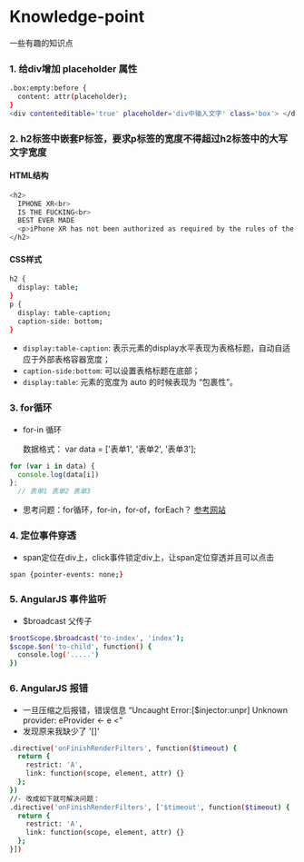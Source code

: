 # Knowledge-point
一些有趣的知识点

### 1. 给div增加 placeholder 属性
```bash
.box:empty:before {
  content: attr(placeholder);
}
<div contenteditable='true' placeholder='div中输入文字' class='box'> </div>
```
### 2. h2标签中嵌套P标签，要求p标签的宽度不得超过h2标签中的大写文字宽度
#### HTML结构
```bash
<h2>
  IPHONE XR<br>
  IS THE FUCKING<br>
  BEST EVER MADE
  <p>iPhone XR has not been authorized as required by the rules of the Federal Communications Commission. iPhone XR is not, and may not be, offered for sale or lease, or sold or leased, until authorization is obtained.</p>
</h2>
```
#### CSS样式
```bash 
h2 {
  display: table;
}
p {
  display: table-caption;
  caption-side: bottom;
}
```
* `display:table-caption`: 表示元素的display水平表现为表格标题，自动自适应于外部表格容器宽度；
* `caption-side:bottom`: 可以设置表格标题在底部；
* `display:table`: 元素的宽度为 auto 的时候表现为 “包裹性”。
### 3. for循环
* for-in 循环 
  
  数据格式： var data = ['表单1', '表单2', '表单3'];
```js
for (var i in data) {
  console.log(data[i])
};
  // 表单1 表单2 表单3
  ```
  * 思考问题：for循环，for-in，for-of，forEach？ [参考网站](https://blog.csdn.net/yyl927117/article/details/69631817)
### 4. 定位事件穿透
* span定位在div上，click事件锁定div上，让span定位穿透并且可以点击

```bash
span {pointer-events: none;}
```
### 5. AngularJS 事件监听
* $broadcast 父传子

```bash
$rootScope.$broadcast('to-index', 'index');
$scope.$on('to-child', function() {
  console.log('.....')
})
```
### 6. AngularJS 报错
* 一旦压缩之后报错，错误信息 “Uncaught Error:[$injector:unpr] Unknown provider: eProvider <- e <”
* 发现原来我缺少了 '[]'
  
```bash
.directive('onFinishRenderFilters', function($timeout) {
  return {
    restrict: 'A',
    link: function(scope, element, attr) {}
  };
})
//- 改成如下就可解决问题：
.directive('onFinishRenderFilters', ['$timeout', function($timeout) {
  return {
    restrict: 'A',
    link: function(scope, element, attr) {}
  };
}]) 
```
